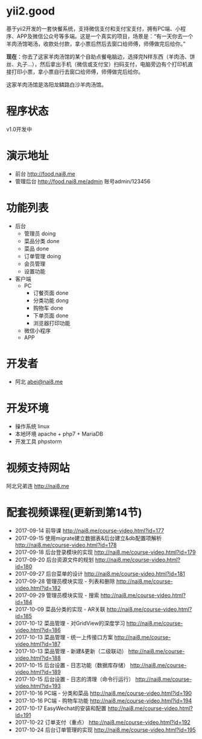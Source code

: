 yii2.good
============================
基于yii2开发的一套快餐系统，支持微信支付和支付宝支付，拥有PC端、小程序、APP及微信公众号等多端。这是一个真实的项目，场景是：“有一天你去一个羊肉汤馆喝汤，收款处付款，拿小票后然后去窗口给师傅，师傅做完后给你。”

**现在**：你去了这家羊肉汤馆的某个自助点餐电脑边，选择完N样东西（羊肉汤、饼丝、丸子...），然后拿出手机（微信或支付宝）扫码支付，电脑旁边有个打印机直接打印小票，拿小票自行去窗口给师傅，师傅做完后给你。

这家羊肉汤馆是洛阳龙鳞路白沙羊肉汤馆。

# 程序状态
v1.0开发中

# 演示地址
- 前台 http://food.nai8.me
- 管理后台 http://food.nai8.me/admin  账号admin/123456

# 功能列表
- 后台
  - 管理员 doing
  - 菜品分类 done
  - 菜品 done
  - 订单管理 doing
  - 会员管理
  - 设置功能
- 客户端
  - PC
    - 订餐页面 done
    - 分类功能 dong
    - 购物车 done
    - 下单页面 done
    - 浏览器打印功能
  - 微信小程序
  - APP

# 开发者
- 阿北 <abei@nai8.me>

# 开发环境
- 操作系统 linux
- 本地环境 apache + php7 + MariaDB
- 开发工具 phpstorm

# 视频支持网站
阿北兄弟连 http://nai8.me

# 配套视频课程(更新到第14节)
- 2017-09-14 前导课 http://nai8.me/course-video.html?id=177
- 2017-09-15 使用migrate建立数据表&后台建立&db配置项解析 http://nai8.me/course-video.html?id=178
- 2017-09-18 后台登录模块的实现 http://nai8.me/course-video.html?id=179
- 2017-09-20 后台资源文件的规划 http://nai8.me/course-video.html?id=180
- 2017-09-27 后台菜单的设计 http://nai8.me/course-video.html?id=181
- 2017-09-28 管理员模块实现 - 列表和删除 http://nai8.me/course-video.html?id=182
- 2017-09-29 管理员模块实现 - 搜索 http://nai8.me/course-video.html?id=184
- 2017-10-09 菜品分类的实现 - AR关联 http://nai8.me/course-video.html?id=185
- 2017-10-12 菜品管理 - 对GridView的深度学习 http://nai8.me/course-video.html?id=186
- 2017-10-13 菜品管理 - 统一上传接口方案 http://nai8.me/course-video.html?id=187
- 2017-10-13 菜品管理 - 新建&更新（二级联动） http://nai8.me/course-video.html?id=188
- 2017-10-15 后台设置 - 日志功能（数据库存储） http://nai8.me/course-video.html?id=189
- 2017-10-15 后台设置 - 日志的清理（命令行运行） http://nai8.me/course-video.html?id=193
- 2017-10-16 PC端 - 分类和菜品 http://nai8.me/course-video.html?id=190
- 2017-10-16 PC端 - 购物车功能 http://nai8.me/course-video.html?id=194
- 2017-10-17 EasyWechat的安装和配置 http://nai8.me/course-video.html?id=191
- 2017-10-22 订单支付（重点） http://nai8.me/course-video.html?id=192
- 2017-10-24 后台订单管理的实现 http://nai8.me/course-video.html?id=195
